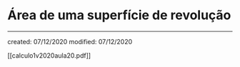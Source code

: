 # Área de uma superfície de revolução

---

created: 07/12/2020
modified: 07/12/2020

[[calculo1v2020aula20.pdf]]